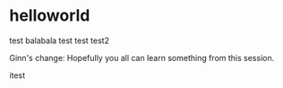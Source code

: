 # helloworld
test
balabala test
test
test2

Ginn's change: Hopefully you all can learn something from this session. 

itest